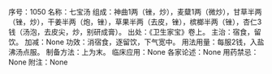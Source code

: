 序号：1050
名称：七宝汤
组成：神曲1两（锉，炒），麦糵1两（微炒），甘草半两（锉，炒），干姜半两（炮，锉），草果半两（去皮，锉），槟榔半两（锉），杏仁3钱（汤泡，去皮尖，炒，别研成膏）。
出处：《卫生家宝》卷上。
主治：宿食，留饮。
加减：None
功效：消宿食，逐留饮，下气宽中。
用法用量：每服2钱，入盐沸汤点服。
制备方法：上为末。
临床应用：None
各家论述：None
用药禁忌：None
附注：None
